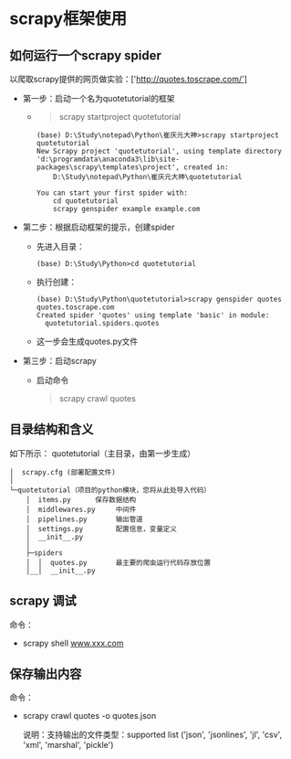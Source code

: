 # scrapy框架使用

## 如何运行一个scrapy spider

以爬取scrapy提供的网页做实验：['http://quotes.toscrape.com/']
- 第一步：启动一个名为quotetutorial的框架
    - >scrapy startproject quotetutorial       
    
          (base) D:\Study\notepad\Python\崔庆元大神>scrapy startproject  quotetutorial
          New Scrapy project 'quotetutorial', using template directory 'd:\programdata\anaconda3\lib\site-packages\scrapy\templates\project', created in:
              D:\Study\notepad\Python\崔庆元大神\quotetutorial
         
          You can start your first spider with:
              cd quotetutorial
              scrapy genspider example example.com
             
- 第二步：根据启动框架的提示，创建spider

    - 先进入目录：
    
          (base) D:\Study\Python>cd quotetutorial
    - 执行创建：
    
          (base) D:\Study\Python\quotetutorial>scrapy genspider quotes quotes.toscrape.com
          Created spider 'quotes' using template 'basic' in module:
            quotetutorial.spiders.quotes
            
    - 这一步会生成quotes.py文件
    
- 第三步：启动scrapy
    - 启动命令
        
        >scrapy crawl quotes
        
## 目录结构和含义
如下所示：
    quotetutorial（主目录，由第一步生成）
    
    │  scrapy.cfg (部署配置文件)
    │
    └─quotetutorial（项目的python模块，您将从此处导入代码）
        │  items.py      保存数据结构
        │  middlewares.py     中间件
        │  pipelines.py       输出管道
        │  settings.py        配置信息，变量定义
        │  __init__.py
        │
        ├─spiders
        │  │  quotes.py       最主要的爬虫运行代码存放位置
        │__│  __init__.py     


## scrapy 调试
命令：
- scrapy shell www.xxx.com

## 保存输出内容
命令：
- scrapy crawl quotes -o quotes.json

   说明：支持输出的文件类型：supported list ('json', 'jsonlines', 'jl', 'csv', 'xml', 'marshal', 'pickle')
